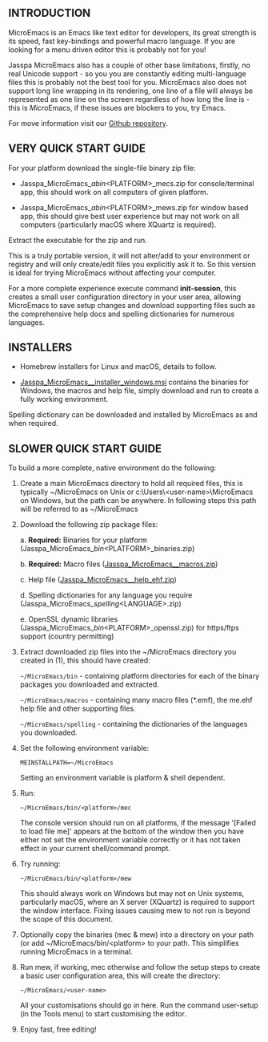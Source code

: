 INTRODUCTION
------------

MicroEmacs is an Emacs like text editor for developers, its great strength is its speed, fast key-bindings and powerful
macro language. If you are looking for a menu driven editor this is probably not for you!

Jasspa MicroEmacs also has a couple of other base limitations, firstly, no real Unicode support - so you you are constantly
editing multi-language files this is probably not the best tool for you. MicroEmacs also does not support long line
wrapping in its rendering, one line of a file will always be represented as one line on the screen regardless of how
long the line is - this is *Micro*Emacs, if these issues are blockers to you, try Emacs.

For move information visit our [Github repository](https://github.com/bjasspa/jasspa/).

VERY QUICK START GUIDE
----------------------

For your platform download the single-file binary zip file:

  - Jasspa_MicroEmacs_<VERSION>_abin_\<PLATFORM>\_mecs.zip for console/terminal app, this should work on all computers of
    given platform.

  - Jasspa_MicroEmacs_<VERSION>_abin_\<PLATFORM>\_mews.zip  for window  based app, this should give best user  experience
    but may not work on all computers (particularly macOS where XQuartz is required).

Extract the executable for the zip and run.

This is a truly portable version, it will not alter/add to your environment or registry and will only create/edit
files you explicitly ask it to. So this version is ideal for trying MicroEmacs without affecting your computer.

For a more complete experience execute command **init-session**, this creates a small user configuration directory in
your user area, allowing MicroEmacs to save setup changes and download supporting files such as the comprehensive help
docs and spelling dictionaries for numerous languages.


INSTALLERS
----------

- Homebrew installers for Linux and macOS, details to follow.

- [Jasspa_MicroEmacs_<VERSION>_installer_windows.msi](https://github.com/bjasspa/jasspa/releases/download/me_<VERSION>/Jasspa_MicroEmacs_<VERSION>_installer_windows.msi) contains the binaries for Windows, the macros and help file, 
  simply download and run to create a fully working environment.

Spelling dictionary can be downloaded and installed by MicroEmacs as and when required.
 

SLOWER QUICK START GUIDE
------------------------

To build a more complete, native environment do the following:

1. Create a main MicroEmacs directory to hold all required files, this is typically ~/MicroEmacs on Unix or
   c:\\Users\\\<user-name>\\MicroEmacs on Windows, but the path can be anywhere. In following steps this path will be
   referred to as ~/MicroEmacs

2. Download the following zip package files:

    a. **Required:** Binaries for your platform (Jasspa_MicroEmacs_<VERSION>_bin_\<PLATFORM>\_binaries.zip)
     
    b. **Required:** Macro files ([Jasspa_MicroEmacs_<VERSION>_macros.zip](https://github.com/bjasspa/jasspa/releases/download/me_<VERSION>/Jasspa_MicroEmacs_<VERSION>_macros.zip))

    c. Help file ([Jasspa_MicroEmacs_<VERSION>_help_ehf.zip](https://github.com/bjasspa/jasspa/releases/download/me_<VERSION>/Jasspa_MicroEmacs_<VERSION>_help_ehf.zip))

    d. Spelling dictionaries for any language you require (Jasspa_MicroEmacs_<VERSION>_spelling_\<LANGUAGE>.zip)
     
    e. OpenSSL dynamic libraries (Jasspa_MicroEmacs_<VERSION>_bin_\<PLATFORM>\_openssl.zip) for https/ftps support (country
       permitting) 

3. Extract downloaded zip files into the ~/MicroEmacs directory you created in (1), this should have created:

    `~/MicroEmacs/bin` - containing platform directories for each of the binary packages you downloaded and
     extracted.

    `~/MicroEmacs/macros` - containing many macro files (*.emf), the me.ehf help file and other supporting
     files.

    `~/MicroEmacs/spelling` - containing the dictionaries of the languages you downloaded.

4. Set the following environment variable:

     `MEINSTALLPATH=~/MicroEmacs`

   Setting an environment variable is platform & shell dependent.

5. Run:

     `~/MicroEmacs/bin/<platform>/mec`

   The console version should run on all platforms, if the message '[Failed to load file me]' appears at the bottom of
   the window then you have either not set the environment variable correctly or it has not taken effect in your
   current shell/command prompt.

6. Try running:

     `~/MicroEmacs/bin/<platform>/mew`

   This should always work on Windows but may not on Unix systems,  particularly macOS, where an X server (XQuartz) is
   required  to  support  the  window  interface.  Fixing  issues  causing  mew to not run is beyond the scope of this
   document.

7. Optionally copy the binaries (mec & mew) into a directory on your path (or add ~/MicroEmacs/bin/\<platform> to your
   path. This simplifies running MicroEmacs in a terminal.

8. Run mew, if working, mec otherwise and follow the setup steps to create a basic user configuration area, this will
   create the directory:

     `~/MicroEmacs/<user-name>`

   All your customisations should go in here. Run the command user-setup (in the Tools menu) to start customising the
   editor.

9. Enjoy fast, free editing!
